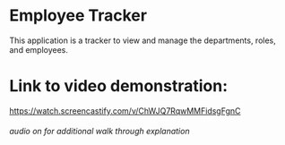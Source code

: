 # Employee Tracker
This application is a tracker to view and manage the departments, roles, and employees.

# Link to video demonstration:
https://watch.screencastify.com/v/ChWJQ7RqwMMFidsgFgnC
###### _audio on for additional walk through explanation_


